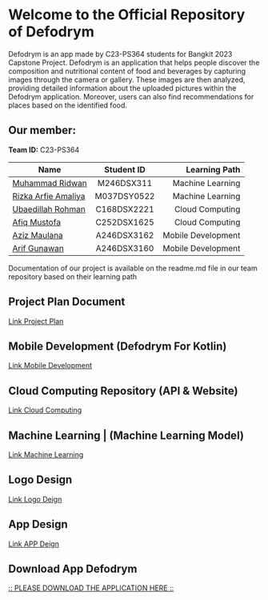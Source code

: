 # Welcome to the Official Repository of Defodrym
Defodrym is an app made by C23-PS364 students for Bangkit 2023 Capstone Project.
Defodrym is an application that helps people discover the composition and nutritional content of food and beverages by capturing images through the camera or gallery. These images are then analyzed, providing detailed information about the uploaded pictures within the Defodrym application. Moreover, users can also find recommendations for places based on the identified food. 

## Our member:
**Team ID:** C23-PS364

| Name        | Student ID           | Learning Path  |
| ------------- |:-------------:| -----:|
| [Muhammad Ridwan](https://github.com/Muhammad-Ridwan) |  M246DSX311 |  Machine Learning |
| [Rizka Arfie Amaliya](https://github.com/) | M037DSY0522 |  Machine Learning |
| [Ubaedillah Rohman](https://github.com/kacung110) | C168DSX2221 | Cloud Computing |
| [Afiq Mustofa](https://github.com/afiqmustofa) |  C252DSX1625 | Cloud Computing |
| [Aziz Maulana ](https://github.com/Azizmaulana200511084) | A246DSX3162 | Mobile Development |
| [Arif Gunawan](https://github.com/arifge03) | A246DSX3160 | Mobile Development |

Documentation of our project is available on the readme.md file in our team repository based on their learning path
## Project Plan Document
[Link Project Plan ](https://drive.google.com/file/d/1_AQ7knKNp0NVfKkJe5GhG-PHpi1p8VaR/view?usp=sharing)

## Mobile Development (Defodrym For Kotlin)
[Link Mobile Development](https://github.com/Muhammad-Ridwan/Defodrym/tree/main/MobileDevelopment)

## Cloud Computing Repository (API & Website)
[Link Cloud Computing](https://github.com/Muhammad-Ridwan/Defodrym/tree/main/CloudComputing)

## Machine Learning | (Machine Learning Model)
[Link Machine Learning](https://github.com/Muhammad-Ridwan/Defodrym/tree/main/MachineLearning)

## Logo Design
[Link Logo Deign](https://www.figma.com/file/F8nH9xO6IKJoldM10vWcBD/defodrym?type=design&node-id=1%3A5&t=OSCVbbq2RgJdnKrB-1)

## App Design
[Link APP Deign](https://www.figma.com/file/F8nH9xO6IKJoldM10vWcBD/defodrym?type=design&node-id=0%3A1&t=OSCVbbq2RgJdnKrB-1)

## Download App Defodrym
[:: PLEASE DOWNLOAD THE APPLICATION HERE ::](https://drive.google.com/file/d/1_aU_N3Wx0OG8WKD99HEXeDk2pCnIxxC6/view?usp=drive_link)

